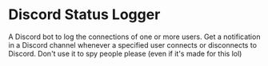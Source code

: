 # Discord Status Logger
A Discord bot to log the connections of one or more users.
Get a notification in a Discord channel whenever a specified user connects or disconnects to Discord. 
Don't use it to spy people please (even if it's made for this lol)

